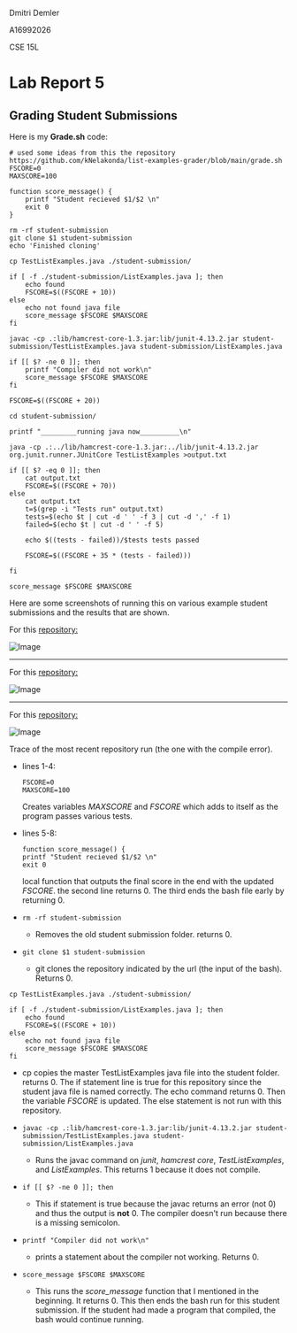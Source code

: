 Dmitri Demler
  
A16992026
  
CSE 15L
# Lab Report 5

## Grading Student Submissions


Here is my **Grade.sh** code:

````
# used some ideas from this the repository https://github.com/kNelakonda/list-examples-grader/blob/main/grade.sh
FSCORE=0
MAXSCORE=100

function score_message() {
    printf "Student recieved $1/$2 \n"
    exit 0
}

rm -rf student-submission
git clone $1 student-submission
echo 'Finished cloning'

cp TestListExamples.java ./student-submission/

if [ -f ./student-submission/ListExamples.java ]; then
    echo found
    FSCORE=$((FSCORE + 10))
else
    echo not found java file
    score_message $FSCORE $MAXSCORE
fi

javac -cp .:lib/hamcrest-core-1.3.jar:lib/junit-4.13.2.jar student-submission/TestListExamples.java student-submission/ListExamples.java

if [[ $? -ne 0 ]]; then
    printf "Compiler did not work\n"
    score_message $FSCORE $MAXSCORE
fi

FSCORE=$((FSCORE + 20))

cd student-submission/

printf "_________running java now__________\n"

java -cp .:../lib/hamcrest-core-1.3.jar:../lib/junit-4.13.2.jar org.junit.runner.JUnitCore TestListExamples >output.txt

if [[ $? -eq 0 ]]; then
    cat output.txt
    FSCORE=$((FSCORE + 70))
else
    cat output.txt
    t=$(grep -i "Tests run" output.txt)
    tests=$(echo $t | cut -d ' ' -f 3 | cut -d ',' -f 1)
    failed=$(echo $t | cut -d ' ' -f 5)

    echo $((tests - failed))/$tests tests passed

    FSCORE=$((FSCORE + 35 * (tests - failed)))

fi

score_message $FSCORE $MAXSCORE

````


Here are some screenshots of running this on various example student submissions and the results that are shown.


For this [repository:](https://github.com/ucsd-cse15l-f22/list-methods-filename)

![Image](https://dimapdemler.github.io/cse15l-lab-reports/images/labreport5image1.jpg)

-----

For this [repository:](https://github.com/ucsd-cse15l-f22/list-methods-corrected)

![Image](https://dimapdemler.github.io/cse15l-lab-reports/images/labreport5image3.jpg)

----

For this [repository:](https://github.com/ucsd-cse15l-f22/list-methods-compile-error)

![Image](https://dimapdemler.github.io/cse15l-lab-reports/images/labreport5image2.jpg)


Trace of the most recent repository run (the one with the compile error).

- lines 1-4:
    
    ````
    FSCORE=0
    MAXSCORE=100
    ````
    Creates variables *MAXSCORE* and *FSCORE* which adds to itself as the program passes various tests.
- lines 5-8:
    ````
    function score_message() {
    printf "Student recieved $1/$2 \n"
    exit 0
    ````
    local function that outputs the final score in the end with the updated *FSCORE*. 
    the second line returns 0. The third ends the bash file early by returning 0.
- ````rm -rf student-submission````
    - Removes the old student submission folder. returns 0.
- ````git clone $1 student-submission````
    - git clones the repository indicated by the url (the input of the bash). Returns 0.

````
cp TestListExamples.java ./student-submission/

if [ -f ./student-submission/ListExamples.java ]; then
    echo found
    FSCORE=$((FSCORE + 10))
else
    echo not found java file
    score_message $FSCORE $MAXSCORE
fi
````
- cp copies the master TestListExamples java file into the student folder. returns 0. The if statement line is true for this repository since the student java file is named correctly. The echo command returns 0. Then the variable *FSCORE* is updated. The else statement is not run with this repository. 


- ````javac -cp .:lib/hamcrest-core-1.3.jar:lib/junit-4.13.2.jar student-submission/TestListExamples.java student-submission/ListExamples.java````
    - Runs the javac command on *junit*, *hamcrest core*, *TestListExamples*, and *ListExamples*. This returns 1 because it does not compile.  


- ````if [[ $? -ne 0 ]]; then````
    - This if statement is true because the javac returns an error (not 0) and thus the output is **not** 0. The compiler doesn't run because there is a missing semicolon.

- ````printf "Compiler did not work\n"````
    - prints a statement about the compiler not working. Returns 0. 

- ````score_message $FSCORE $MAXSCORE````
    - This runs the *score_message* function that I mentioned in the beginning. It returns 0. This then ends the bash run for this student submission. If the student had made a program that compiled, the bash would continue running.

